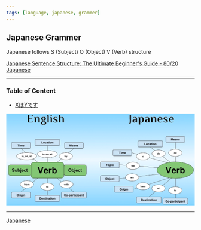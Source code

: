 ```yaml
---
tags: [language, japanese, grammer]
---
```


## Japanese Grammer

Japanese follows S (Subject) O (Object) V (Verb) structure

[Japanese Sentence Structure: The Ultimate Beginner's Guide - 80/20 Japanese](https://8020japanese.com/japanese-sentence-structure/)

---

### Table of Content

* [XはYです](X%E3%81%AFY%E3%81%A7%E3%81%99.md)

![Japanese SOV|600](../images/japanese-sov.png)

---

[Japanese](../Japanese.md)
